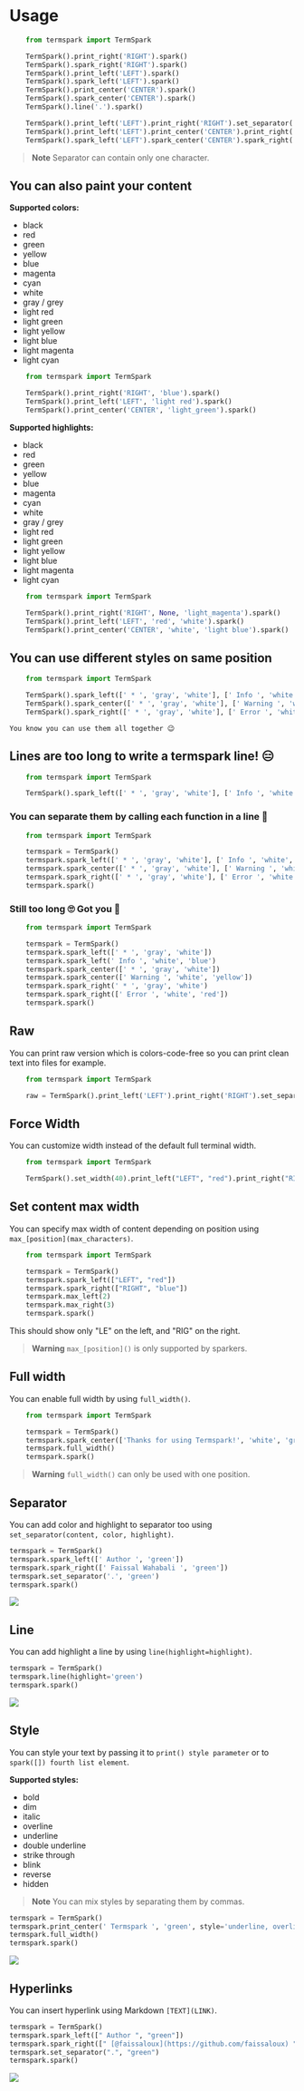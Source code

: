 # Usage
```python
    from termspark import TermSpark

    TermSpark().print_right('RIGHT').spark()
    TermSpark().spark_right('RIGHT').spark()
    TermSpark().print_left('LEFT').spark()
    TermSpark().spark_left('LEFT').spark()
    TermSpark().print_center('CENTER').spark()
    TermSpark().spark_center('CENTER').spark()
    TermSpark().line('.').spark()

    TermSpark().print_left('LEFT').print_right('RIGHT').set_separator('.').spark()
    TermSpark().print_left('LEFT').print_center('CENTER').print_right('RIGHT').set_separator('.').spark()
    TermSpark().spark_left('LEFT').spark_center('CENTER').spark_right('RIGHT').set_separator('.').spark()
```

> **Note**
> Separator can contain only one character.

## You can also paint your content

**Supported colors:**
- black
- red
- green
- yellow
- blue
- magenta
- cyan
- white
- gray / grey
- light red
- light green
- light yellow
- light blue
- light magenta
- light cyan

```python
    from termspark import TermSpark

    TermSpark().print_right('RIGHT', 'blue').spark()
    TermSpark().print_left('LEFT', 'light red').spark()
    TermSpark().print_center('CENTER', 'light_green').spark()
```

**Supported highlights:**
- black
- red
- green
- yellow
- blue
- magenta
- cyan
- white
- gray / grey
- light red
- light green
- light yellow
- light blue
- light magenta
- light cyan

```python
    from termspark import TermSpark

    TermSpark().print_right('RIGHT', None, 'light_magenta').spark()
    TermSpark().print_left('LEFT', 'red', 'white').spark()
    TermSpark().print_center('CENTER', 'white', 'light blue').spark()
```

## You can use different styles on same position
```python
    from termspark import TermSpark

    TermSpark().spark_left([' * ', 'gray', 'white'], [' Info ', 'white', 'blue']).spark()
    TermSpark().spark_center([' * ', 'gray', 'white'], [' Warning ', 'white', 'yellow']).spark()
    TermSpark().spark_right([' * ', 'gray', 'white'], [' Error ', 'white', 'red']).spark()
```
`You know you can use them all together 😉`

## Lines are too long to write a termspark line! 😑
```python
    from termspark import TermSpark

    TermSpark().spark_left([' * ', 'gray', 'white'], [' Info ', 'white', 'blue']).spark_center([' * ', 'gray', 'white'], [' Warning ', 'white', 'yellow']).spark_right([' * ', 'gray', 'white'], [' Error ', 'white', 'red']).spark()
```
### You can separate them by calling each function in a line 🤤
```python
    from termspark import TermSpark

    termspark = TermSpark()
    termspark.spark_left([' * ', 'gray', 'white'], [' Info ', 'white', 'blue'])
    termspark.spark_center([' * ', 'gray', 'white'], [' Warning ', 'white', 'yellow'])
    termspark.spark_right([' * ', 'gray', 'white'], [' Error ', 'white', 'red'])
    termspark.spark()
```
### Still too long 🙄 Got you 🤩
```python
    from termspark import TermSpark

    termspark = TermSpark()
    termspark.spark_left([' * ', 'gray', 'white'])
    termspark.spark_left(' Info ', 'white', 'blue')
    termspark.spark_center([' * ', 'gray', 'white'])
    termspark.spark_center([' Warning ', 'white', 'yellow'])
    termspark.spark_right(' * ', 'gray', 'white')
    termspark.spark_right([' Error ', 'white', 'red'])
    termspark.spark()
```

## Raw
You can print raw version which is colors-code-free so you can print clean text into files for example.

```python
    from termspark import TermSpark

    raw = TermSpark().print_left('LEFT').print_right('RIGHT').set_separator('.').raw()
```

## Force Width
You can customize width instead of the default full terminal width.

```python
    from termspark import TermSpark

    TermSpark().set_width(40).print_left("LEFT", "red").print_right("RIGHT", "blue").spark()
```

## Set content max width
You can specify max width of content depending on position using `max_[position](max_characters)`.
```python
    from termspark import TermSpark

    termspark = TermSpark()
    termspark.spark_left(["LEFT", "red"])
    termspark.spark_right(["RIGHT", "blue"])
    termspark.max_left(2)
    termspark.max_right(3)
    termspark.spark()
```
This should show only "LE" on the left, and "RIG" on the right.
> **Warning**
> `max_[position]()` is only supported by sparkers.

## Full width
You can enable full width by using `full_width()`.

```python
    from termspark import TermSpark

    termspark = TermSpark()
    termspark.spark_center(['Thanks for using Termspark!', 'white', 'green'])
    termspark.full_width()
    termspark.spark()
```
> **Warning**
> `full_width()` can only be used with one position.

## Separator
You can add color and highlight to separator too using `set_separator(content, color, highlight)`.
```python
termspark = TermSpark()
termspark.spark_left([' Author ', 'green'])
termspark.spark_right([' Faissal Wahabali ', 'green'])
termspark.set_separator('.', 'green')
termspark.spark()
```
![](https://github.com/faissaloux/termspark/assets/60013703/5cf5039c-66c5-4fbc-9e4a-cb39332a2fb6)

## Line
You can add highlight a line by using `line(highlight=highlight)`.
```python
termspark = TermSpark()
termspark.line(highlight='green')
termspark.spark()
```
![](https://github.com/faissaloux/termspark/assets/60013703/41be7d15-4cab-4f73-a460-89c6d254db78)

## Style
You can style your text by passing it to `print() style parameter` or to `spark([]) fourth list element`.

**Supported styles:**
- bold
- dim
- italic
- overline
- underline
- double underline
- strike through
- blink
- reverse
- hidden

> **Note**
> You can mix styles by separating them by commas.

```python
termspark = TermSpark()
termspark.print_center(' Termspark ', 'green', style='underline, overline, italic')
termspark.full_width()
termspark.spark()
```
![](https://github.com/faissaloux/termspark/assets/60013703/46f4b13d-9d06-4327-85f6-877732b49fba)

## Hyperlinks
You can insert hyperlink using Markdown `[TEXT](LINK)`.
```python
termspark = TermSpark()
termspark.spark_left([" Author ", "green"])
termspark.spark_right([" [@faissaloux](https://github.com/faissaloux) ", "green"])
termspark.set_separator(".", "green")
termspark.spark()
```
![](https://github.com/faissaloux/termspark/assets/60013703/ce829c1a-f14e-419c-80d0-aa202e5608dc)
